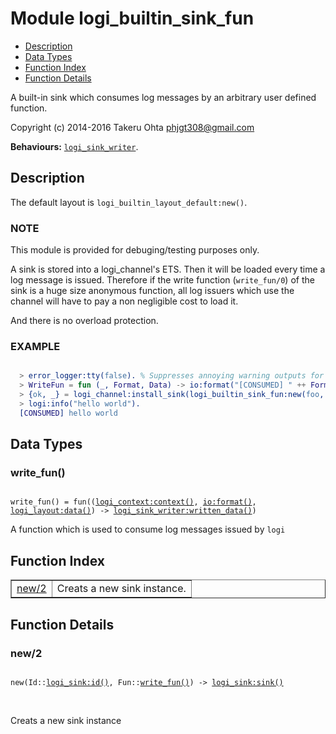 

# Module logi_builtin_sink_fun #
* [Description](#description)
* [Data Types](#types)
* [Function Index](#index)
* [Function Details](#functions)

A built-in sink which consumes log messages by an arbitrary user defined function.

Copyright (c) 2014-2016 Takeru Ohta <phjgt308@gmail.com>

__Behaviours:__ [`logi_sink_writer`](logi_sink_writer.md).

<a name="description"></a>

## Description ##

The default layout is `logi_builtin_layout_default:new()`.


### <a name="NOTE">NOTE</a> ###

This module is provided for debuging/testing purposes only.

A sink is stored into a logi_channel's ETS.
Then it will be loaded every time a log message is issued.
Therefore if the write function (`write_fun/0`) of the sink is a huge size anonymous function,
all log issuers which use the channel will have to pay a non negligible cost to load it.

And there is no overload protection.


### <a name="EXAMPLE">EXAMPLE</a> ###


```erlang

  > error_logger:tty(false). % Suppresses annoying warning outputs for brevity
  > WriteFun = fun (_, Format, Data) -> io:format("[CONSUMED] " ++ Format ++ "\n", Data) end.
  > {ok, _} = logi_channel:install_sink(logi_builtin_sink_fun:new(foo, WriteFun), info).
  > logi:info("hello world").
  [CONSUMED] hello world
```

<a name="types"></a>

## Data Types ##




### <a name="type-write_fun">write_fun()</a> ###


<pre><code>
write_fun() = fun((<a href="logi_context.md#type-context">logi_context:context()</a>, <a href="io.md#type-format">io:format()</a>, <a href="logi_layout.md#type-data">logi_layout:data()</a>) -&gt; <a href="logi_sink_writer.md#type-written_data">logi_sink_writer:written_data()</a>)
</code></pre>

 A function which is used to consume log messages issued by `logi`

<a name="index"></a>

## Function Index ##


<table width="100%" border="1" cellspacing="0" cellpadding="2" summary="function index"><tr><td valign="top"><a href="#new-2">new/2</a></td><td>Creats a new sink instance.</td></tr></table>


<a name="functions"></a>

## Function Details ##

<a name="new-2"></a>

### new/2 ###

<pre><code>
new(Id::<a href="logi_sink.md#type-id">logi_sink:id()</a>, Fun::<a href="#type-write_fun">write_fun()</a>) -&gt; <a href="logi_sink.md#type-sink">logi_sink:sink()</a>
</code></pre>
<br />

Creats a new sink instance

